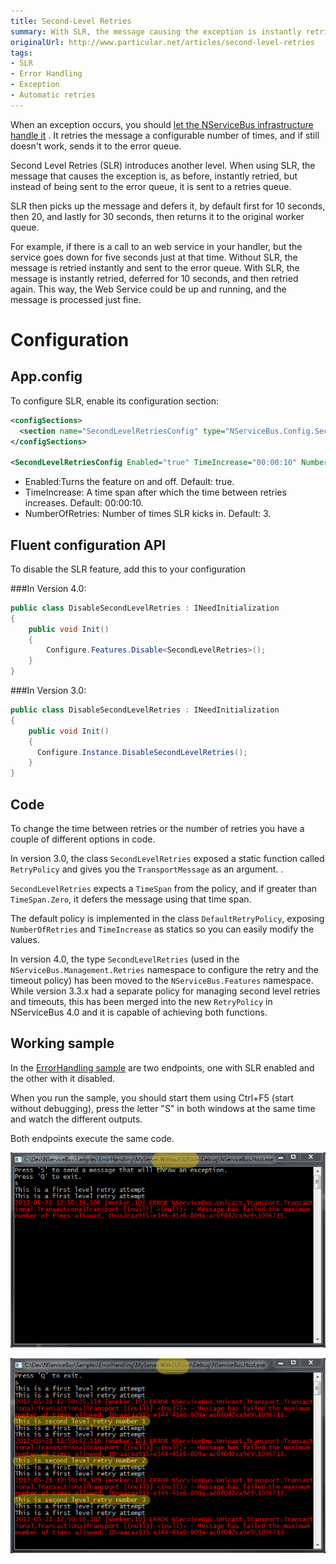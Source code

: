 ```yaml
---
title: Second-Level Retries
summary: With SLR, the message causing the exception is instantly retried via a retries queue instead of an error queue.
originalUrl: http://www.particular.net/articles/second-level-retries
tags:
- SLR
- Error Handling
- Exception
- Automatic retries
---
```


When an exception occurs, you should [let the NServiceBus infrastructure handle it](how-do-i-handle-exceptions.md) . It retries the message a configurable number of times, and if still doesn't work, sends it to the error queue.

Second Level Retries (SLR) introduces another level. When using SLR, the message that causes the exception is, as before, instantly retried, but instead of being sent to the error queue, it is sent to a retries queue.

SLR then picks up the message and defers it, by default first for 10 seconds, then 20, and lastly for 30 seconds, then returns it to the original worker queue.

For example, if there is a call to an web service in your handler, but the service goes down for five seconds just at that time. Without SLR, the message is retried instantly and sent to the error queue. With SLR, the message is instantly retried, deferred for 10 seconds, and then retried again. This way, the Web Service could be up and running, and the message is processed just fine.

Configuration
=============

App.config
----------

To configure SLR, enable its configuration section:

```XML
<configSections>
  <section name="SecondLevelRetriesConfig" type="NServiceBus.Config.SecondLevelRetriesConfig, NServiceBus.Core"/>
</configSections>

<SecondLevelRetriesConfig Enabled="true" TimeIncrease="00:00:10" NumberOfRetries="3" />
```

 *  Enabled:Turns the feature on and off. Default: true.
 *  TimeIncrease: A time span after which the time between retries increases. Default: 00:00:10.
 *  NumberOfRetries: Number of times SLR kicks in. Default: 3.

Fluent configuration API
------------------------

To disable the SLR feature, add this to your configuration 

###In Version 4.0:

```C#
public class DisableSecondLevelRetries : INeedInitialization
{
	public void Init()
	{
	    Configure.Features.Disable<SecondLevelRetries>();  
	}
}

```

###In Version 3.0:

```C#
public class DisableSecondLevelRetries : INeedInitialization
{
	public void Init()
	{         
	  Configure.Instance.DisableSecondLevelRetries();
	}
}
```

Code
----

To change the time between retries or the number of retries you have a couple of different options in code.

In version 3.0, the class `SecondLevelRetries` exposed a static function called `RetryPolicy` and gives you the `TransportMessage` as an argument. .

`SecondLevelRetries` expects a `TimeSpan` from the policy, and if greater than `TimeSpan.Zero`, it defers the message using that time span.

The default policy is implemented in the class `DefaultRetryPolicy`, exposing `NumberOfRetries` and `TimeIncrease` as statics so you can easily modify the values.

In version 4.0, the type `SecondLevelRetries` (used in the `NServiceBus.Management.Retries` namespace to configure the retry and the timeout policy) has been moved to the `NServiceBus.Features` namespace. While version 3.3.x had a separate policy for managing second level retries and timeouts, this has been merged into the new `RetryPolicy` in NServiceBus 4.0 and it is capable of achieving both functions.

Working sample
--------------

In the [ErrorHandling sample](https://github.com/NServiceBus/NServiceBus/tree/master/Samples/ErrorHandling) are two endpoints, one with SLR enabled and the other with it disabled.

When you run the sample, you should start them using Ctrl+F5 (start without debugging), press the letter "S" in both windows at the same time and watch the different outputs.

Both endpoints execute the same code.

![](slr1.png) 

![](slr2.png)

